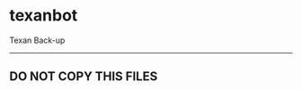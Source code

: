 # texanbot
Texan Back-up 

-----------------------------------------------------------
 DO NOT COPY THIS FILES 
 ----------------------------------------------------------


